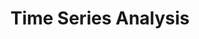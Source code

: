 ---
title: "Time Series Analysis"

categories: ['']

tags: ['Time', 'Series', 'Analysis']

arabic: ['تحليل السلاسل الزمنية']

publishers: ['معجم مصطلحات التعلم الآلي والتعلم العميق وعلم البيانات']

types: "word"

slug: ""
---